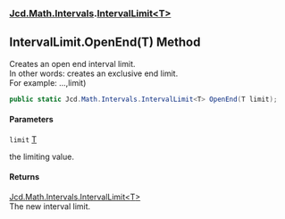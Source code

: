 ### [Jcd.Math.Intervals](Jcd.Math.Intervals.md 'Jcd.Math.Intervals').[IntervalLimit&lt;T&gt;](Jcd.Math.Intervals.IntervalLimit_T_.md 'Jcd.Math.Intervals.IntervalLimit<T>')

## IntervalLimit<T>.OpenEnd(T) Method

Creates an open end interval limit.  
In other words: creates an exclusive end limit.    
For example: ...,limit)

```csharp
public static Jcd.Math.Intervals.IntervalLimit<T> OpenEnd(T limit);
```
#### Parameters

<a name='Jcd.Math.Intervals.IntervalLimit_T_.OpenEnd(T).limit'></a>

`limit` [T](Jcd.Math.Intervals.IntervalLimit_T_.md#Jcd.Math.Intervals.IntervalLimit_T_.T 'Jcd.Math.Intervals.IntervalLimit<T>.T')

the limiting value.

#### Returns
[Jcd.Math.Intervals.IntervalLimit&lt;](Jcd.Math.Intervals.IntervalLimit_T_.md 'Jcd.Math.Intervals.IntervalLimit<T>')[T](Jcd.Math.Intervals.IntervalLimit_T_.md#Jcd.Math.Intervals.IntervalLimit_T_.T 'Jcd.Math.Intervals.IntervalLimit<T>.T')[&gt;](Jcd.Math.Intervals.IntervalLimit_T_.md 'Jcd.Math.Intervals.IntervalLimit<T>')  
The new interval limit.
